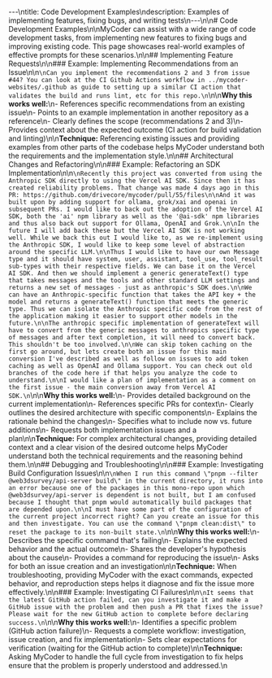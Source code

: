 ---\ntitle: Code Development Examples\ndescription: Examples of implementing features, fixing bugs, and writing tests\n---\n\n# Code Development Examples\n\nMyCoder can assist with a wide range of code development tasks, from implementing new features to fixing bugs and improving existing code. This page showcases real-world examples of effective prompts for these scenarios.\n\n## Implementing Feature Requests\n\n### Example: Implementing Recommendations from an Issue\n\n```\nCan you implement the recommendations 2 and 3 from issue #44? You can look at the CI Github Actions workflow in ../mycoder-websites/.github as guide to setting up a similar CI action that validates the build and runs lint, etc for this repo.\n```\n\n**Why this works well:**\n- References specific recommendations from an existing issue\n- Points to an example implementation in another repository as a reference\n- Clearly defines the scope (recommendations 2 and 3)\n- Provides context about the expected outcome (CI action for build validation and linting)\n\n**Technique:** Referencing existing issues and providing examples from other parts of the codebase helps MyCoder understand both the requirements and the implementation style.\n\n## Architectural Changes and Refactoring\n\n### Example: Refactoring an SDK Implementation\n\n```\nRecently this project was converted from using the Anthropic SDK directly to using the Vercel AI SDK. Since then it has created reliability problems. That change was made 4 days ago in this PR: https://github.com/drivecore/mycoder/pull/55/files\n\nAnd it was built upon by adding support for ollama, grok/xai and openai in subsequent PRs. I would like to back out the adoption of the Vercel AI SDK, both the 'ai' npm library as well as the '@ai-sdk' npm libraries and thus also back out support for Ollama, OpenAI and Grok.\n\nIn the future I will add back these but the Vercel AI SDK is not working well. While we back this out I would like to, as we re-implement using the Anthropic SDK, I would like to keep some level of abstraction around the specific LLM.\n\nThus I would like to have our own Message type and it should have system, user, assistant, tool_use, tool_result sub-types with their respective fields. We can base it on the Vercel AI SDK. And then we should implement a generic generateText() type that takes messages and the tools and other standard LLM settings and returns a new set of messages - just as anthropic's SDK does.\n\nWe can have an Anthropic-specific function that takes the API key + the model and returns a generateText() function that meets the generic type. Thus we can isolate the Anthropic specific code from the rest of the application making it easier to support other models in the future.\n\nThe anthropic specific implementation of generateText will have to convert from the generic messages to anthropics specific type of messages and after text completion, it will need to convert back. This shouldn't be too involved.\n\nWe can skip token caching on the first go around, but lets create both an issue for this main conversion I've described as well as follow on issues to add token caching as well as OpenAI and Ollama support. You can check out old branches of the code here if that helps you analyze the code to understand.\n\nI would like a plan of implementation as a comment on the first issue - the main conversion away from Vercel AI SDK.\n```\n\n**Why this works well:**\n- Provides detailed background on the current implementation\n- References specific PRs for context\n- Clearly outlines the desired architecture with specific components\n- Explains the rationale behind the changes\n- Specifies what to include now vs. future additions\n- Requests both implementation issues and a plan\n\n**Technique:** For complex architectural changes, providing detailed context and a clear vision of the desired outcome helps MyCoder understand both the technical requirements and the reasoning behind them.\n\n## Debugging and Troubleshooting\n\n### Example: Investigating Build Configuration Issues\n\n```\nWhen I run this command \"pnpm --filter @web3dsurvey/api-server build\" in the current directory, it runs into an error because one of the packages in this mono-repo upon which @web3dsurvey/api-server is dependent is not built, but I am confused because I thought that pnpm would automatically build packages that are depended upon.\n\nI must have some part of the configuration of the current project incorrect right? Can you create an issue for this and then investigate. You can use the command \"pnpm clean:dist\" to reset the package to its non-built state.\n```\n\n**Why this works well:**\n- Describes the specific command that's failing\n- Explains the expected behavior and the actual outcome\n- Shares the developer's hypothesis about the cause\n- Provides a command for reproducing the issue\n- Asks for both an issue creation and an investigation\n\n**Technique:** When troubleshooting, providing MyCoder with the exact commands, expected behavior, and reproduction steps helps it diagnose and fix the issue more effectively.\n\n### Example: Investigating CI Failures\n\n```\nIt seems that the latest GitHub action failed, can you investigate it and make a GitHub issue with the problem and then push a PR that fixes the issue? Please wait for the new GitHub action to complete before declaring success.\n```\n\n**Why this works well:**\n- Identifies a specific problem (GitHub action failure)\n- Requests a complete workflow: investigation, issue creation, and fix implementation\n- Sets clear expectations for verification (waiting for the GitHub action to complete)\n\n**Technique:** Asking MyCoder to handle the full cycle from investigation to fix helps ensure that the problem is properly understood and addressed.\n